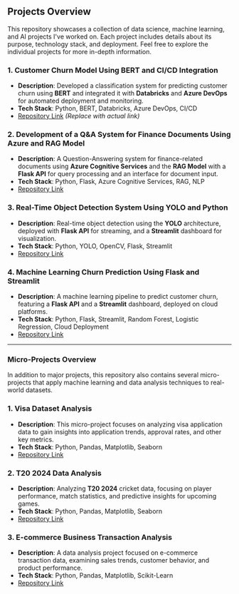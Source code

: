 ## Projects Overview

This repository showcases a collection of data science, machine learning, and AI projects I've worked on. Each project includes details about its purpose, technology stack, and deployment. Feel free to explore the individual projects for more in-depth information.

### 1. **Customer Churn Model Using BERT and CI/CD Integration**
   - **Description**: Developed a classification system for predicting customer churn using **BERT** and integrated it with **Databricks** and **Azure DevOps** for automated deployment and monitoring.
   - **Tech Stack**: Python, BERT, Databricks, Azure DevOps, CI/CD
   - [Repository Link](https://github.com/sagarputhalapattu/customer-churn-bert) *(Replace with actual link)*

### 2. **Development of a Q&A System for Finance Documents Using Azure and RAG Model**
   - **Description**: A Question-Answering system for finance-related documents using **Azure Cognitive Services** and the **RAG Model** with a **Flask API** for query processing and an interface for document input.
   - **Tech Stack**: Python, Flask, Azure Cognitive Services, RAG, NLP
   - [Repository Link](https://github.com/sagarputhalapattu/finance-qa-system)

### 3. **Real-Time Object Detection System Using YOLO and Python**
   - **Description**: Real-time object detection using the **YOLO** architecture, deployed with **Flask API** for streaming, and a **Streamlit** dashboard for visualization.
   - **Tech Stack**: Python, YOLO, OpenCV, Flask, Streamlit
   - [Repository Link](https://github.com/sagarputhalapattu/object-detection-yolo)

### 4. **Machine Learning Churn Prediction Using Flask and Streamlit**
   - **Description**: A machine learning pipeline to predict customer churn, featuring a **Flask API** and a **Streamlit** dashboard, deployed on cloud platforms.
   - **Tech Stack**: Python, Flask, Streamlit, Random Forest, Logistic Regression, Cloud Deployment
   - [Repository Link](https://github.com/sagarputhalapattu/ml-churn-prediction)

---

### Micro-Projects Overview

In addition to major projects, this repository also contains several micro-projects that apply machine learning and data analysis techniques to real-world datasets.

### 1. **Visa Dataset Analysis**
   - **Description**: This micro-project focuses on analyzing visa application data to gain insights into application trends, approval rates, and other key metrics.
   - **Tech Stack**: Python, Pandas, Matplotlib, Seaborn
   - [Repository Link](https://github.com/sagarputhalapattu/visa-dataset-analysis)

### 2. **T20 2024 Data Analysis**
   - **Description**: Analyzing **T20 2024** cricket data, focusing on player performance, match statistics, and predictive insights for upcoming games.
   - **Tech Stack**: Python, Pandas, Matplotlib, Seaborn
   - [Repository Link](https://github.com/sagarputhalapattu/t20-2024-data-analysis)

### 3. **E-commerce Business Transaction Analysis**
   - **Description**: A data analysis project focused on e-commerce transaction data, examining sales trends, customer behavior, and product performance.
   - **Tech Stack**: Python, Pandas, Matplotlib, Scikit-Learn
   - [Repository Link](https://github.com/sagarputhalapattu/ecommerce-transaction-analysis)
